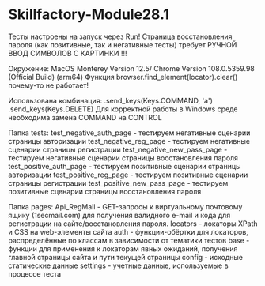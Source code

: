 # Skillfactory-Module28.1

Тесты настроены на запуск через Run!
Страница восстановления пароля (как позитивные, так и негативные тесты) требует РУЧНОЙ ВВОД СИМВОЛОВ С КАРТИНКИ !!!

Окружение:
MacOS Monterey Version 12.5/ Chrome Version 108.0.5359.98 (Official Build) (arm64)
Функция browser.find_element(locator).clear() почему-то не работает!

Использована комбинация:
.send_keys(Keys.COMMAND, 'a')
.send_keys(Keys.DELETE)
Для корректной работы в Windows среде необходима замена COMMAND на CONTROL

Папка tests:
test_negative_auth_page - тестируем негативные сценарии страницы авторизации
test_negative_reg_page - тестируем негативные сценарии страницы регистрации test_negative_new_pass_page - тестируем негативные сценарии страницы восстановления пароля
test_positive_auth_page - тестируем позитивные сценарии страницы авторизации
test_positive_reg_page - тестируем позитивные сценарии страницы регистрации
test_positive_new_pass_page - тестируем позитивные сценарии страницы восстановления пароля

Папка pages:
Api_RegMail - GET-запросы к виртуальному почтовому ящику (1secmail.com) для получения валидного e-mail и кода для регистрации на сайте/восстановления пароля.
locators - локаторы XPath и CSS на web-элементы сайта
auth - функции-обёртки для локаторов, распределённые по классам в зависимости от тематики тестов
base - функции для применения к локаторам явных ожиданий, получения главной страницы сайта и пути текущей страницы
config - исходные статические данные
settings - учетные данные, используемые в процессе теста
